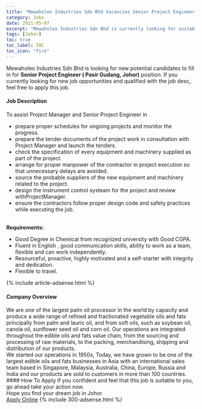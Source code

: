 ```yaml
---
title: "Mewaholeo Industries Sdn Bhd Vacancies Senior Project Engineer ( Pasir Gudang, Johor)" 
category: Jobs 
date: 2021-05-07 
excerpt: "Mewaholeo Industries Sdn Bhd is currently looking for suitable person to fill in the Senior Project Engineer ( Pasir Gudang, Johor) which based in Johor" 
tags: [Johor] 
toc: true 
toc_label: TOC 
toc_icon: "fire" 
--- 
```


<p>Mewaholeo Industries Sdn Bhd is looking for new potential candidates to fill in for <b>Senior Project Engineer ( Pasir Gudang, Johor)</b> position. If you currently looking for new job opportunities and qualified with the job desc, feel free to apply this job.
</p><div><div><h4>Job Description</h4></div><div><div><span><div><div>To assist Project Manager and Senior Project Engineer in</div><ul><li>prepare proper schedules for ongoing projects and monitor the progress.</li><li>prepare the tender documents of the project work in consultation with Project Manager and launch the tenders.</li><li>check the specification of every equipment and machinery supplied as part of the project.</li><li>arrange for proper manpower of the contractor in project execution so that unnecessary delays are avoided.</li><li>source the probable suppliers of the new equipment and machinery related to the project.</li><li>design the instrument control systeam for the project and review withProjectManager.</li><li>ensure the contractors follow proper design code and safety practices while executing the job.<br>&#160;</li></ul><div><strong>Requirements:</strong></div><ul><li>Good Degree in Chemical from recognized university with Good CGPA.</li><li>Fluent in English , good communication skills, ability to work as a team, flexible and can work independently.</li><li>Resourceful, proactive, highly motivated and a self-starter with integrity and dedication.</li><li>Flexible to&#160;travel.</li></ul></div></span></div></div></div> 
{% include article-adsense.html %} 
<div><div><h4>Company Overview</h4></div><div><div><span><div><div>
	We are one of the largest palm oil processor in the world by capacity and produce a wide range of refined and fractionated vegetable oils and fats principally from palm and lauric oil, and from soft oils, such as soybean oil, canola oil, sunflower seed oil and corn oil. Our operations are integrated throughout the edible oils and fats value chain, from the sourcing and processing of raw materials, to the packing, merchandising, shipping and distribution of our products.</div>
<div>
	We started our operations in 1950s, Today, we have grown to be one of the largest edible oils and fats businesses in Asia with an international sales team based in Singapore, Malaysia, Australia, China, Europe, Russia and India and our products are sold to customers in more than 100 countries.</div></div></span></div></div></div> 
#### How To Apply 
If you confident and feel that this job is suitable to you, go ahead take your action now. <br/> 
Hope you find your dream job in Johor. <br/> 
<a href="https://www.jobstreet.com.my/en/job/senior-project-engineer-pasir-gudang-johor-4560620?jobId=jobstreet-my-job-4560620&" class="btn btn--info" target="_blank" rel="nofollow noopenner">Apply Online</a> 
{% include 300-adsense.html %} 
